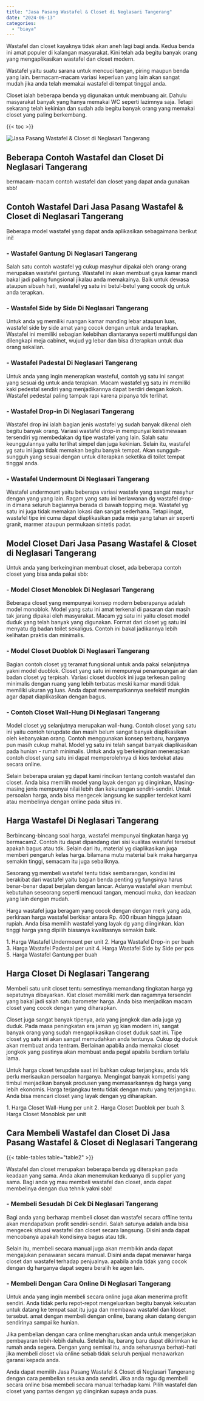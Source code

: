 ```yaml
---
title: "Jasa Pasang Wastafel & Closet di Neglasari Tangerang"
date: "2024-06-13"
categories: 
  - "biaya"
---
```


Wastafel dan closet kayaknya tidak akan aneh lagi bagi anda. Kedua benda ini amat populer di kalangan masyarakat. Kini telah ada begitu banyak orang yang mengaplikasikan wastafel dan closet modern.

Wastafel yaitu suatu sarana untuk mencuci tangan, piring maupun benda yang lain. bermacam-macam variasi keperluan yang lain akan sangat mudah jika anda telah memakai wastafel di tempat tinggal anda.

Closet ialah beberapa benda yg digunakan untuk membuang air. Dahulu masyarakat banyak yang hanya memakai WC seperti lazimnya saja. Tetapi sekarang telah kekinian dan sudah ada begitu banyak orang yang memakai closet yang paling berkembang.

{{< toc >}}

![Jasa Pasang Wastafel & Closet di Neglasari Tangerang](/images/wastafel-closet-murah63.png)

## Beberapa Contoh Wastafel dan Closet Di Neglasari Tangerang

bermacam-macam contoh wastafel dan closet yang dapat anda gunakan sbb!

## Contoh Wastafel Dari Jasa Pasang Wastafel & Closet di Neglasari Tangerang

Beberapa model wastafel yang dapat anda aplikasikan sebagaimana berikut ini!

### \- Wastafel Gantung Di Neglasari Tangerang

Salah satu contoh wastafel yg cukup masyhur dipakai oleh orang-orang merupakan wastafel gantung. Wastafel ini akan membuat gaya kamar mandi bakal jadi paling fungsional jikalau anda memakainya. Baik untuk dewasa ataupun sibuah hati, wastafel yg satu ini betul-betul yang cocok dg untuk anda terapkan.

### \- Wastafel Side by Side Di Neglasari Tangerang

Untuk anda yg memiliki ruangan kamar manding lebar ataupun luas, wastafel side by side amat yang cocok dengan untuk anda terapkan. Wastafel ini memiliki sebagian kelebihan diantaranya seperti multifungsi dan dilengkapi meja cabinet, wujud yg lebar dan bisa diterapkan untuk dua orang sekalian.

### \- Wastafel Padestal Di Neglasari Tangerang

Untuk anda yang ingin menerapkan wasteful, contoh yg satu ini sangat yang sesuai dg untuk anda terapkan. Macam wastafel yg satu ini memiliki kaki pedestal sendiri yang menjadikannya dapat berdiri dengan kokoh. Wastafel pedestal paling tampak rapi karena pipanya tdk terlihat.

### \- Wastafel Drop-in Di Neglasari Tangerang

Wastafel drop ini ialah bagian jenis wastafel yg sudah banyak dikenal oleh begitu banyak orang. Variasi wastafel drop-in mempunyai keistimewaan tersendiri yg membedakan dg tipe wastafel yang lain. Salah satu keunggulannya yaitu terlihat simpel dan juga kekinian. Selain itu, wastafel yg satu ini juga tidak memakan begitu banyak tempat. Akan sungguh-sungguh yang sesuai dengan untuk diterapkan seketika di toilet tempat tinggal anda.

### \- Wastafel Undermount Di Neglasari Tangerang

Wastafel undermount yaitu beberapa variasi wastafe yang sangat masyhur dengan yang yang lain. Ragam yang satu ini berlawanan dg wastafel drop-in dimana seluruh bagiannya berada di bawah topping meja. Wastafel yg satu ini juga tidak memakan lokasi dan sangat sederhana. Tetapi ingat, wastafel tipe ini cuma dapat diaplikasikan pada meja yang tahan air seperti granit, marmer ataupun permukaan sintetis padat.

## Model Closet Dari Jasa Pasang Wastafel & Closet di Neglasari Tangerang

Untuk anda yang berkeinginan membuat closet, ada beberapa contoh closet yang bisa anda pakai sbb:

### \- Model Closet Monoblok Di Neglasari Tangerang

Beberapa closet yang mempunyai konsep modern beberapanya adalah model monoblok. Model yang satu ini amat terkenal di pasaran dan masih tak jarang dipakai oleh masyarakat. Macam yg satu ini yaitu closet model duduk yang telah banyak yang digunakan. Format dari closet yg satu ini menyatu dg badan toilet sekaligus. Contoh ini bakal jadikannya lebih kelihatan praktis dan minimalis.

### \- Model Closet Duoblok Di Neglasari Tangerang

Bagian contoh closet yg teramat fungsional untuk anda pakai selanjutnya yakni model duoblok. Closet yang satu ini mempunyai penampungan air dan badan closet yg terpisah. Variasi closet duoblok ini juga terkesan paling minimalis dengan ruang yang lebih terbatas meski kamar mandi tidak memiliki ukuran yg luas. Anda dapat menempatkannya seefektif mungkin agar dapat diaplikasikan dengan bagus.

### \- Contoh Closet Wall-Hung Di Neglasari Tangerang

Model closet yg selanjutnya merupakan wall-hung. Contoh closet yang satu ini yaitu contoh terupdate dan masih belum sangat banyak diaplikasikan oleh kebanyakan orang. Contoh menggunakan konsep terbaru, harganya pun masih cukup mahal. Model yg satu ini telah sangat banyak diaplikasikan pada hunian - rumah minimalis. Untuk anda yg berkeinginan menerapkan contoh closet yang satu ini dapat memperolehnya di kios terdekat atau secara online.

Selain beberapa uraian yg dapat kami rincikan tentang contoh wastafel dan closet. Anda bisa memilih model yang layak dengan yg diinginkan, Masing-masing jenis mempunyai nilai lebih dan kekurangan sendiri-sendiri. Untuk persoalan harga, anda bisa mengecek langsung ke supplier terdekat kami atau membelinya dengan online pada situs ini.

## Harga Wastafel Di Neglasari Tangerang

Berbincang-bincang soal harga, wastafel mempunyai tingkatan harga yg bermacam2. Contoh itu dapat dipandang dari sisi kualitas wastafel tersebut apakah bagus atau tdk. Selain dari itu, material yg diaplikasikan juga memberi pengaruh kelas harga. bilamana mutu material baik maka harganya semakin tinggi, semacam itu juga sebaliknya.

Sesorang yg membeli wastafel tentu tidak sembarangan, kondisi ini berakibat dari wastafel yaitu bagian benda penting yg fungsinya harus benar-benar dapat berjalan dengan lancar. Adanya wastafel akan membut kebutuhan seseorang seperti mencuci tangan, mencuci muka, dan keadaan yang lain dengan mudah.

Harga wastafel juga beragam yang cocok dengan dengan merk yang ada, perkiraan harga wastafel berkisar antara Rp. 400 ribuan hingga jutaan rupiah. Anda bisa memilih wastafel yang layak dg yang diinginkan. kian tinggi harga yang dipilih biasanya kwalitasnya semakin baik.

1\. Harga Wastafel Undermount per unit 2. Harga Wastafel Drop-in per buah 3. Harga Wastafel Padestal per unit 4. Harga Wastafel Side by Side per pcs 5. Harga Wastafel Gantung per buah

## Harga Closet Di Neglasari Tangerang

Membeli satu unit closet tentu semestinya memandang tingkatan harga yg sepatutnya dibayarkan. Kiat closet memiliki merk dan ragamnya tersendiri yang bakal jadi salah satu barometer harga. Anda bisa menjadikan macam closet yang cocok dengan yang diharapkan.

Closet juga sangat banyak tipenya, ada yang jongkok dan ada juga yg duduk. Pada masa peningkatan era jaman yg kian modern ini, sangat banyak orang yang sudah mengaplikasikan closet duduk saat ini. Tipe closet yg satu ini akan sangat memudahkan anda tentunya. Cukup dg duduk akan membuat anda tentram. Berlainan apabila anda memakai closet jongkok yang pastinya akan membuat anda pegal apabila berdiam terlalu lama.

Untuk harga closet terupdate saat ini bahkan cukup terjangkau, anda tdk perlu merisaukan persoalan harganya. Mengingat banyak kompetisi yang timbul menjadikan banyak produsen yang memasarkannya dg harga yang lebih ekonomis. Harga terjangkau tentu tidak dengan mutu yang terjangkau. Anda bisa mencari closet yang layak dengan yg diharapkan.

1\. Harga Closet Wall-Hung per unit 2. Harga Closet Duoblok per buah 3. Harga Closet Monoblok per unit

## Cara Membeli Wastafel dan Closet Di Jasa Pasang Wastafel & Closet di Neglasari Tangerang

{{< table-tables table="table2" >}}

Wastafel dan closet merupakan beberapa benda yg diterapkan pada keadaan yang sama. Anda akan menemukan keduanya di supplier yang sama. Bagi anda yg mau membeli wastafel dan closet, anda dapat membelinya dengan dua tehnik yakni sbb!

### \- Membeli Sesudah Di Cek Di Neglasari Tangerang

Bagi anda yang berharap membeli closet dan wastafel secara offline tentu akan mendapatkan profit sendiri-sendiri. Salah satunya adalah anda bisa mengecek situasi wastafel dan closet secara langsung. Disini anda dapat mencobanya apakah kondisinya bagus atau tdk.

Selain itu, membeli secara manual juga akan membikin anda dapat mengajukan penawaran secara manual. Disini anda dapat menawar harga closet dan wastafel terhadap penjualnya. apabila anda tidak yang cocok dengan dg harganya dapat segera beralih ke agen lain.

### \- Membeli Dengan Cara Online Di Neglasari Tangerang

Untuk anda yang ingin membeli secara online juga akan menerima profit sendiri. Anda tidak perlu repot-repot mengeluarkan begitu banyak kekuatan untuk datang ke tempat saat itu juga dan membawa wastafel dan kloset tersebut. amat dengan membeli dengan online, barang akan datang dengan sendirinya sampai ke hunian.

Jika pembelian dengan cara online mengharuskan anda untuk mengerjakan pembayaran lebih-lebih dahulu. Setelah itu, barang baru dapat dikirimkan ke rumah anda segera. Dengan yang semisal itu, anda seharusnya berhati-hati jika membeli closet via online sebab tidak seluruh penjual menawarkan garansi kepada anda.

Anda dapat memilih Jasa Pasang Wastafel & Closet di Neglasari Tangerang dengan cara pembelian sesuka anda sendiri. Jika anda ragu dg membeli secara online bisa membeli secara manual terhadap kami. Pilih wastafel dan closet yang pantas dengan yg diinginkan supaya anda puas.
